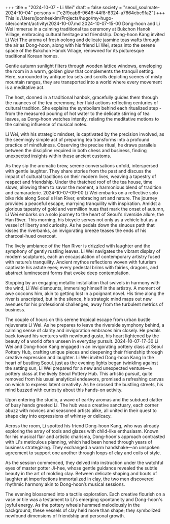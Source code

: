 +++
title = "2024-10-07 - Li Wei"
draft = false
society = "seoul_soulmate-2024-10-04"
persons = ["c2f9cab6-9646-44f8-8324-a7664cbc9fa2"]
+++
This is /Users/joonheekim/Projects/hugo/my-hugo-site/content/activity/2024-10-07.md
2024-10-07-15-00
Dong-hoon and Li Wei immerse in a calming traditional tea ceremony at Bukchon Hanok Village, embracing cultural heritage and friendship.
Dong-hoon Kang invited Li Wei
The aroma of fresh oolong and delicate jasmine teas wafts through the air as Dong-hoon, along with his friend Li Wei, steps into the serene space of the Bukchon Hanok Village, renowned for its picturesque traditional Korean homes.

Gentle autumn sunlight filters through wooden lattice windows, enveloping the room in a warm, golden glow that complements the tranquil setting. Here, surrounded by antique tea sets and scrolls depicting scenes of misty mountain ranges, they are transported into a world where every movement is a meditative act.

The host, donned in a traditional hanbok, gracefully guides them through the nuances of the tea ceremony, her fluid actions reflecting centuries of cultural tradition. She explains the symbolism behind each ritualized step - from the measured pouring of hot water to the delicate stirring of tea leaves, as Dong-hoon watches intently, relating the meditative motions to the calming influence of musical notes.

Li Wei, with his strategic mindset, is captivated by the precision involved, as the seemingly simple act of preparing tea transforms into a profound practice of mindfulness. Observing the precise ritual, he draws parallels between the discipline required in both chess and business, finding unexpected insights within these ancient customs.

As they sip the aromatic brew, serene conversations unfold, interspersed with gentle laughter. They share stories from the past and discuss the impact of cultural traditions on their modern lives, weaving a tapestry of respect and friendship. Under the thatched roof of the tea house, time slows, allowing them to savor the moment, a harmonious blend of tradition and camaraderie.
2024-10-07-09-00
Li Wei embarks on a reflective solo bike ride along Seoul's Han River, embracing art and nature. The journey provides a peaceful escape, marrying tranquility with inspiration.
Amidst a glorious tapestry of gold and vermillion hues that mark the onset of autumn, Li Wei embarks on a solo journey to the heart of Seoul's riverside allure, the Han River. This morning, his bicycle serves not only as a vehicle but as a vessel of liberty and curiosity. As he pedals down the sinuous path that kisses the riverbanks, an invigorating breeze teases the ends of his charcoal-hued overcoat.

The lively ambiance of the Han River is drizzled with laughter and the symphony of gently rustling leaves. Li Wei navigates the vibrant display of modern sculptures, each an encapsulation of contemporary artistry fused with nature’s tranquility. Ancient mythos reflections woven with futurism captivate his astute eyes; every pedestal brims with fairies, dragons, and abstract luminescent forms that evoke deep contemplation.

Stopping by an engaging metallic installation that swivels in harmony with the wind, Li Wei dismounts, immersing himself in the artistry. A moment of awe cocoons him, akin to getting lost in a poignant novel. His time along the river is unscripted, but in the silence, his strategic mind maps out new avenues for his professional challenges, away from the turbulent metrics of business.

The couple of hours on this serene tropical escape from urban bustle rejuvenate Li Wei. As he prepares to leave the riverside symphony behind, a calming sense of clarity and invigoration embraces him closely. He pedals back toward his ventures with newfound gusto, his heart lightened by the beauty of a world often unseen in everyday pursuit.
2024-10-07-17-30
Li Wei and Dong-hoon Kang engaged in an invigorating pottery class at Seoul Pottery Hub, crafting unique pieces and deepening their friendship through creative expression and laughter.
Li Wei invited Dong-hoon Kang
In the heart of bustling Seoul, just as the evening lights began twinkling against the setting sun, Li Wei prepared for a new and unexpected venture—a pottery class at the lively Seoul Pottery Hub. This artistic pursuit, quite removed from his usual analytical endeavors, promised a refreshing canvas on which to express latent creativity. As he crossed the bustling streets, his mind buzzed with curiosity about this hands-on activity.

Upon entering the studio, a wave of earthy aromas and the subdued clatter of busy hands greeted Li. The hub was a creative sanctuary, each corner abuzz with novices and seasoned artists alike, all united in their quest to shape clay into expressions of whimsy or delicacy.

Across the room, Li spotted his friend Dong-hoon Kang, who was already exploring the array of tools and glazes with child-like enthusiasm. Known for his musical flair and artistic charisma, Dong-hoon's approach contrasted with Li's meticulous planning, which had been honed through years of business strategizing. They exchanged a warm handshake—an unspoken agreement to support one another through loops of clay and coils of style.

As the session commenced, they delved into instruction under the watchful eyes of master potter Ji-hee, whose gentle guidance revealed the subtle beauty in the art of molding clay. Between delicate shaping and bouts of laughter at imperfections immortalized in clay, the two men discovered rhythmic harmony akin to Dong-hoon’s musical sessions.

The evening blossomed into a tactile exploration. Each creative flourish on a vase or tile was a testament to Li's emerging spontaneity and Dong-hoon's joyful energy. As the pottery wheels hummed melodiously in the background, these vessels of clay held more than shape; they symbolized newfound dimensions of friendship and personal growth.
